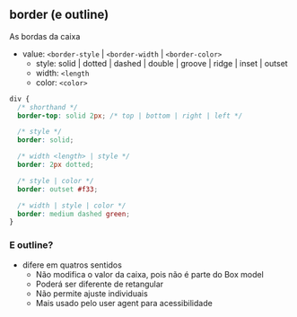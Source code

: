 ## border (e outline)

As bordas da caixa

- value: `<border-style` | `<border-width` | `<border-color>`
  - style: solid | dotted | dashed | double | groove | ridge | inset | outset
  - width: `<length`
  - color: `<color>`

```css
div {
  /* shorthand */
  border-top: solid 2px; /* top | bottom | right | left */

  /* style */
  border: solid;

  /* width <length> | style */
  border: 2px dotted;

  /* style | color */
  border: outset #f33;

  /* width | style | color */
  border: medium dashed green;
}
```

### E outline?

- difere em quatros sentidos
  - Não modifica o valor da caixa, pois não é parte do Box model
  - Poderá ser diferente de retangular
  - Não permite ajuste individuais
  - Mais usado pelo user agent para acessibilidade 
